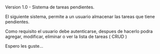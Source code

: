 Version 1.0 - Sistema de tareas pendientes.

El siguiente sistema, permite a un usuario almacenar las tareas que
tiene pendientes.

Como requisito el usuario debe autenticarse, despues de hacerlo
podra agregar, modificar, eliminar o ver la lista de tareas ( CRUD )

Espero les guste...

